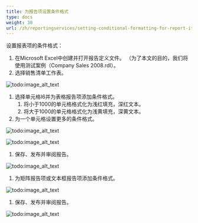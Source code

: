 ```yaml
---
title: 为报告项设置条件格式
type: docs
weight: 30
url: /zh/reportingservices/setting-conditional-formatting-for-report-item/
---
```


设置报表项的条件格式：

1. 在Microsoft Excel中创建并打开报告定义文件。
   （为了本文的目的，我们将使用测试案例（Company Sales 2008.rdl）。
1. 选择销售清单工作表。 

![todo:image_alt_text](setting-conditional-formatting-for-report-item_1.png)




1. 选择单元格I6并为表格报告项添加条件格式。 
   1. 将小于1000的单元格格式化为浅红填充，深红文本。
   1. 将大于1000的单元格格式化为浅黄填充，深黄文本。
1. 为一个单元格设置更多的条件格式。 

![todo:image_alt_text](setting-conditional-formatting-for-report-item_2.png)




![todo:image_alt_text](setting-conditional-formatting-for-report-item_3.png)




1. 保存、发布并审阅报告。 

![todo:image_alt_text](setting-conditional-formatting-for-report-item_4.png)




1. 为矩阵报告项或文本框报告项添加条件格式。 

![todo:image_alt_text](setting-conditional-formatting-for-report-item_5.png)




1. 保存、发布并审阅报告。 

![todo:image_alt_text](setting-conditional-formatting-for-report-item_6.png)
